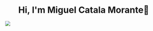 <div align="center">
  <h1 align="center">Hi, I'm <a>Miguel Catala Morante</a>👋</h1>
</div>
<img src="https://static.vecteezy.com/system/resources/previews/000/523/378/large_2x/web-development-application-design-coding-and-programming-on-laptop-and-smartphone-concept-with-programming-language-and-program-code-and-layout-on-screen-vector.jpg">
<!--
**miguelcatalamorante/miguelcatalamorante** is a ✨ _special_ ✨ repository because its `README.md` (this file) appears on your GitHub profile.

##Sobre mi:

- Studient developer👨‍🎓
- Java/JavaFx⭐⭐⭐⭐
- XML ⭐⭐
- MySQL ⭐⭐⭐
- HTML/JavaScript/CSS ⭐⭐
- AndroidStudio ⭐⭐⭐
- Diseño grafico ⭐⭐
- Comandos sistema operativo windows y linux ⭐⭐
- Documentacion y diagramas UML ⭐⭐⭐
